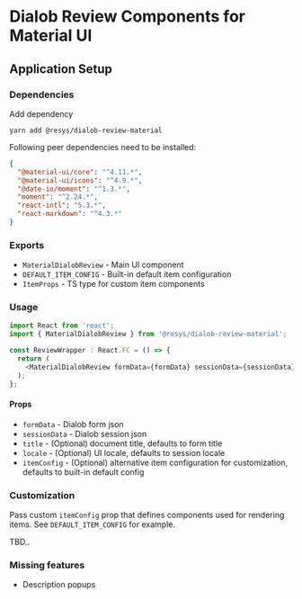 # Dialob Review Components for Material UI

## Application Setup

### Dependencies

Add dependency

```
yarn add @resys/dialob-review-material
```

Following peer dependencies need to be installed:

```json
{
  "@material-ui/core": "^4.11.*",
  "@material-ui/icons": "^4.9.*",
  "@date-io/moment": "^1.3.*",
  "moment": "^2.24.*",
  "react-intl": "5.3.*",
  "react-markdown": "^4.3.*"
}
```

### Exports

* `MaterialDialobReview` - Main UI component
* `DEFAULT_ITEM_CONFIG` - Built-in default item configuration
* `ItemProps` - TS type for custom item components

### Usage

```ts
import React from 'react';
import { MaterialDialobReview } from '@resys/dialob-review-material';

const ReviewWrapper : React.FC = () => {
  return (
    <MaterialDialobReview formData={formData} sessionData={sessionData} />
  );
};
```

#### Props

* `formData` - Dialob form json
* `sessionData` - Dialob session json
* `title` - (Optional) document title, defaults to form title
* `locale` - (Optional) UI locale, defaults to session locale
* `itemConfig` - (Optional) alternative item configuration for customization, defaults to built-in default config

### Customization

Pass custom `itemConfig` prop that defines components used for rendering items. See `DEFAULT_ITEM_CONFIG` for example.

TBD..

### Missing features

* Description popups
